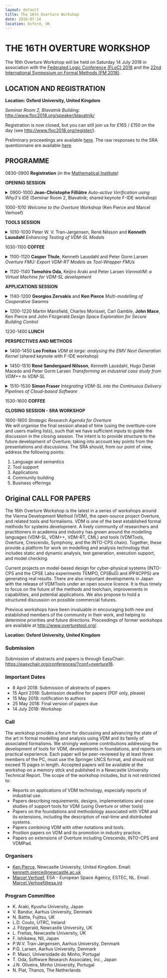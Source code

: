 ```yaml
---
layout: default
title: The 16th Overture Workshop
date: 2018-07-14
location: Oxford, UK
---
```

# THE 16TH OVERTURE WORKSHOP

The 16th Overture Workshop will be held on Saturday 14 July 2018 in association with the [Federated Logic Conference (FLoC) 2018](http://www.floc2018.org/) and the [22nd International Symposium on Formal Methods (FM 2018)](http://www.fmeurope.org/?p=613).

## LOCATION AND REGISTRATION

**Location: Oxford University, United Kingdom**

_Seminar Room 2, Blavatnik Building_: <http://www.floc2018.org/speaker/blavatnik/>

Registration is now closed, but you can still join us for £165 / £150 on the day (see <http://www.floc2018.org/register/>).

Preliminary proceedings are available [here](16/floc_overture16_proceedings_collated.pdf). The raw responses to the SRA quentionnaire are available [here](16/questionaire_responses.pdf).

## PROGRAMME

<ul style="list-style-type: none; padding: 0; margin: 0">
  <li style="list-style-type:none">
    <p>0830-0900	<strong>Registration</strong> (in the <a href="http://wordpress.floc2018.org/speaker/maths/">Mathematical Institute</a>)</p>
    <p><strong>OPENING SESSION</strong></p>
  </li>
  <li style="list-style-type:none">
    <p><details><summary>0900-1000 <strong>Jean-Christophe Filliâtre</strong>
    <i>Auto-active Verification using Why3's IDE</i> (Seminar Room 2, Blavatnik; shared keynote F-IDE workshop)</summary>
    Why3 is a platform for deductive program verification. It features a
    rich language for specification and programming, called WhyML, and 
    relies on external theorem provers, both automated and interactive, 
    to discharge verification conditions. Why3 comes with a dedicated 
    IDE where users edit source files and build proofs interactively 
    using a blend of logical transformations and calls to external 
    theorem provers.  In this talk, I will illustrate the typical 
    workflow of program verification using Why3's IDE, focusing on the 
    key features of WhyML, auto-active verification, and proof 
    maintenance.
    </details></p>
  </li>
  <li style="list-style-type:none">
    <p>1000-1010 <em>Welcome to the Overture Workshop</em> (Ken Pierce and Marcel Verhoef)</p>
    <p><strong>TOOLS SESSION</strong></p>
  </li>
  <li style="list-style-type:none">
    <p><details><summary>1010-1030 Peter W. V. Tran-Jørgensen, René Nilsson and <strong>Kenneth Lausdahl</strong>
    <em>Enhancing Testing of VDM-SL Models</em></summary>
    We find that testing of VDM-SL models is currently a tedious and
    error-prone task due to lack of tool support for conveniently
    defining tests, executing tests automatically, and validating test
    results. In VDM++, test-driven development is supported by the
    VDMUnit framework, which offers many of the features one would
    expect from a modern testing framework. However, since VDMUnit
    relies on object-orientation and exception handling, this framework
    does not work for testing VDM-SL models. In this paper, we discuss
    the challenges of testing VDM-SL models, and propose a library
    extension of Overture/VDMUnit that improves this situation. We
    demonstrate usage of this library extension, and show how it also
    enables one to reuse tests to validate code-generated VDM-SL models.
    </details></p>    
  </li>
  <li style="list-style-type:none">
    <p>1030-1100 <strong>COFFEE</strong></p>
  </li>
  <li style="list-style-type:none">
    <p><details><summary>1100-1120 <strong>Casper Thule</strong>, Kenneth Lausdahl and Peter Gorm Larsen
    <em>Overture FMU: Export VDM-RT Models as Tool-Wrapper FMUs</em></summary>
    The Functional Mock-up Interface is a standard for co-simulation, 
    which both defines and describes a set of C interfaces that a 
    simulation unit, a Functional Mock-up Unit (FMU), must adhere to in
    order to participate in such a co-simulation. To avoid the effort of
    implementing the low level details of the C interface when 
    developing an FMU, one can use the Overture tool and the language 
    VDM-RT. VDM-RT is a VDM dialect used for modelling real-time and 
    potentially distributed systems. By using the Overture extension, 
    called Overture FMU, the VDM-RT dialect can be used to develop FMUs.
    This raises the abstraction level of the implementation language and
    avoids implementation details of the FMI-interface thereby 
    supporting rapid prototyping of FMUs. Furthermore, it enables 
    precise time detection of changes in outputs, as every expression 
    and statement in VDM-RT is associated with a ``timing cost''. The 
    Overture FMU has been used in several industrial case studies, and 
    this paper describes how the Overture tool-wrapper FMU engages in a
    co-simulation in terms of architecture, synchronisation and 
    execution. Furthermore, a small example is presented.
    </details>    
    </p> 
  </li>
  <li style="list-style-type:none">
    <p><details><summary>1120-1140 <strong>Tomohiro Oda</strong>, Keijiro Araki and Peter Larsen
    <em>ViennaVM: a Virtual Machine for VDM-SL development</em></summary>
    The executable subset of VDM allows code generators to automatically
    produce program code. A lot of research have been conducted on 
    automated code generators. Virtual machines are common platforms of 
    executing program code. Those virtual machines demand rigorous 
    implementation and in return give portability among different 
    operating systems and CPUs. This paper introduces a virtual machine 
    called ViennaVM which is formally defined in VDM-SL and still under 
    development. The objective of ViennaVM is to serve as a target 
    platform of code generators from VDM specifications.
    </details></p>      
    <p><strong>APPLICATIONS SESSION</strong></p>
  </li>
  <li style="list-style-type:none">
    <p><details><summary>1140-1200 <strong>Georgios Zervakis</strong> and <strong>Ken Pierce</strong>
    <em>Multi-modelling of Cooperative Swarms</em></summary>
    A major challenge in multi-modelling and co-simulation of 
    cyber-physical systems (CPSs) using distributed control, such as 
    swarms of autonomous Unmanned Aerial Vehicles (UAVs), is the need to
    model distributed controller-hardware pairs where communication 
    between controllers using complex types is required. Co-simulation 
    standards such as the Functional Mock-up Interface (FMI) only 
    supports simple scalar types. This makes the protocol easy to adopt 
    for new tools, but is limiting where a richer form of data exchange
    is required, such as distributed controllers. This paper applies 
    previous work on adding an explicit network VDM model, called an 
    ether, to a multi-model by deploying it to a more complex
    multi-model, specifically  swarm of UAVs.
    </details></p>
  </li>
  <li style="list-style-type:none">
    <p><details><summary>1200-1220 Martin Mansfield, Charles Morisset, Carl Gamble, <strong>John Mace</strong>, Ken Pierce and John Fitzgerald 
    <em>Design Space Exploration for Secure Building Control</em></summary>
    By automation of their critical systems, modern buildings are 
    becoming increasingly intelligent, but also increasingly vulnerable 
    to both cyber and physical attacks. We propose that multi-models can
    be used not only to assess the security weaknesses of smart 
    buildings, but also to optimise their control to be resilient to 
    malicious use. The proposed approach makes use of the INTO-CPS 
    toolchain to model both building systems and the behaviour of
    adversaries, and utilises design space exploration to analyse the 
    impact of security on usability. By separation of standard control 
    and security monitoring, the approach is suitable for both the 
    design of new controllers and the improvement of legacy systems. A 
    case study of a fan coil unit demonstrates how a controller can be 
    augmented to be more secure, and how the trade-off between security 
    and usability can be explored to find an optimal design. We propose 
    that the suggested use of multi-models can aid building managers and
    security engineers to build systems which are both secure and user 
    friendly.
    </details></p>
    </li>
  <li style="list-style-type:none">
    <p>1230-1400 <strong>LUNCH</strong></p>
    <p><strong>PERSPECTIVES AND METHODS</strong></p>
  </li>
  <li style="list-style-type:none">
    <p><details><summary>1400-1450 <strong>Leo Freitas</strong>
    <em>VDM at large: analysing the EMV Next Generation Kernel</em> (shared keynote with F-IDE workshop)</summary>
    The EMV consortium protocols facilitate worldwide interoperability 
    of secure electronic payments. In this paper, we describe our 
    experience in using VDM to model EMV 2nd Generation Kernel.
    </details></p>   
  </li>
  <li style="list-style-type:none">
    <p><details><summary>1450-1510 <strong>René Søndergaard Nilsson</strong>, Kenneth Lausdahl, Hugo Daniel Macedo and Peter Gorm Larsen
    <em>Transforming an industrial case study from VDM++ to VDM-SL</em></summary>
    Normally transitions between different VDM dialects go from VDM-SL 
    towards VDM++ or VDM-RT. In this paper we would like to demonstrate 
    that it actually can make sense to move in the opposite direction.
    We present a case study where a requirement change late in the 
    project deemed the need for distribution and concurrency aspects 
    unnecessary. Consequently, the developed VDM-RT model was 
    transformed to VDM++ and later to VDM-SL. The advantage of this 
    transformation is to reduce complexity and prepare the model for a 
    combined commercial and research setting.
    </details></p>       
  </li>
  <li style="list-style-type:none">
    <p><details><summary>1510-1530 <strong>Simon Fraser</strong> 
    <em>Integrating VDM-SL into the Continuous Delivery Pipelines of Cloud-based Software</em></summary>
    The cloud is quickly becoming the principle means by which software 
    is delivered into the hands of users. This has not only changed the 
    shipping mechanism, but the whole process by which software is 
    developed. The application of lean manufacturing principles to 
    software engineering, and the growth of continuous integration and 
    delivery, have contributed to the end-to-end automation of the 
    development lifecycle. Gone are the days of quarterly releases of 
    monolithic systems; the cloud-based, software as a service is formed
    of hundred or even thousands of microservices with new versions 
    available to the end user on a daily basis. If formal methods are to
    be relevant in the world of cloud computing, we must be able to 
    apply the same principles; enabling easy componentization of 
    specifications and the integration of the processes around those 
    specifications into the fully mechanized process. In this paper we 
    present tools that enable VDM-SL specifications to be constructed, 
    tested and documented in the same way as their implementation 
    through the use of a VDM Gradle plugin. By taking advantage of 
    existing binary repository systems we will show that known 
    dependency resolution instruments can be used to facilitate the 
    breakdown of specifications and enable the easy re-use of 
    foundational components. We also suggest that the deployment of 
    those components to central repositories could reduce the learning 
    curve of formal methods and concentrate efforts on the innovative.
    Furthermore, we propose a number of additional tools and 
    integrations that we believe could increase the use of VDM-SL in the
    development of cloud software.
    </details></p>     
  </li>
  <li style="list-style-type:none">
    <p>1530-1600  <strong>COFFEE</strong></p>
    <p><strong>CLOSING SESSION - SRA WORKSHOP</strong></p>
  </li>
  <li style="list-style-type:none">
    <p>1600-1800 <em>Strategic Research Agenda for Overture</em><br/>
    We will organise the final session ahead of time (using the 
    overtture-core and users mailing lists), such that we have 
    sufficient inputs to guide the discussion in the closing session. 
    The intent is to provide structure to the future development of 
    Overture; taking into account key points from the presentations and 
    discussions. The SRA should, from our point of view, address the 
    following points:
    <ol type="1">
      <li>Language and semantics</li>
      <li>Tool support</li>
      <li>Applications</li>
      <li>Community building</li>
      <li>Business offerings</li>      
    </ol>
    </p>
  </li>
</ul>

## Original CALL FOR PAPERS



The  16th Overture Workshop is the latest in a
series of workshops around the Vienna Development Method (VDM), the open-source project
Overture, and related tools and formalisms. VDM is one of the best established formal methods for systems development. A lively community of researchers and practitioners in academia and industry has grown around the modelling languages (VDM-SL, VDM++, VDM-RT, CML) and tools (VDMTools, Overture, Crescendo, Symphony, and the INTO-CPS chain). Together, these provide a platform for work on modelling and analysis technology that includes static and dynamic analysis, test generation, execution support, and model checking. 

Current projects on model-based design for cyber-physical systems (INTO-CPS and the CPSE Labs experiments TEMPO, CPSBuDi and IPP4CPPS) are generating real results. There are also important developments in Japan with the release of VDMTools under an
open source licence. It is thus timely to focus on the future of the methods and toolchain, improvements in capabilities, and potential applications. We also propose to hold a structured discussion on possible commercial futures. 

Previous workshops have been invaluable in encouraging both new and established members of the community in their work, and helping to determine priorities and future directions. Proceedings of former workshops are available at http://www.overturetool.org/.

**Location: Oxford University, United Kingdom**

### Submission

Submission of abstracts and papers is through EasyChair: https://easychair.org/conferences/?conf=overture16.

### Important Dates

* 8 April 2018: Submission of abstracts of papers  
* 15 April 2018: Submission deadline for papers (PDF only, please)
* 15 May 2018: notification to authors
* 25 May 2018: Final version of papers due
* 14 July 2018: Workshop

### Call

The workshop provides a forum for discussing and advancing the state of the art in formal modelling and analysis using VDM and its family of associated formalisms. We strongly
welcome contributions addressing the development of tools for VDM, developments in foundations, and reports on practical experience. Each paper will be peer-reviewed by at least three members of the PC, must use the Springer LNCS format, and should not exceed 15 pages in length. Accepted papers will be available at the workshop on a memory stick and published in a Newcastle University Technical Report. The scope of the workshop includes, but is not restricted to: 

* Reports on applications of VDM technology, especially reports of industrial use.
* Papers describing requirements, designs, implementations and case studies of support
tools for VDM (using Overture or other tools)
* Papers on the foundations and methodology associated with VDM and its extensions,
including the description of real-time and distributed systems.
* Papers combining VDM with other notations and tools.
* Position papers on VDM and its promotion in industry practice.
* Papers on extensions of Overture including Crescendo, INTO-CPS and VDMPad.

### Organisers

* [Ken Pierce](http://www.ncl.ac.uk/computing/people/profile/kennethpierce.html#background), Newcastle University, United Kingdom. 
  Email: <kenneth.pierce@newcastle.ac.uk>
* [Marcel Verhoef](http://www.marcelverhoef.nl/), ESA - European Space Agency, ESTEC, NL. 
  Email: <Marcel.Verhoef@esa.int>

### Program Committee

* K. Araki, Kyushu University, Japan
* V. Bandur, Aarhus University, Denmark
* N. Battle, Fujitsu, UK
* L.D. Couto, UTRC, Ireland
* J. Fitzgerald, Newcastle University, UK
* L. Freitas, Newcastle University, UK
* F. Ishikawa, NII, Japan
* P.W.V. Tran-Jørgensen, Aarhus University, Denmark
* P.G. Larsen, Aarhus University, Denmark 
* P. Masci, Universidade do Minho, Portugal
* T. Oda, Software Research Associates, Inc., Japan
* J.N. Oliveira, Minho University, Portugal
* N. Plat, Thanos, The Netherlands 

